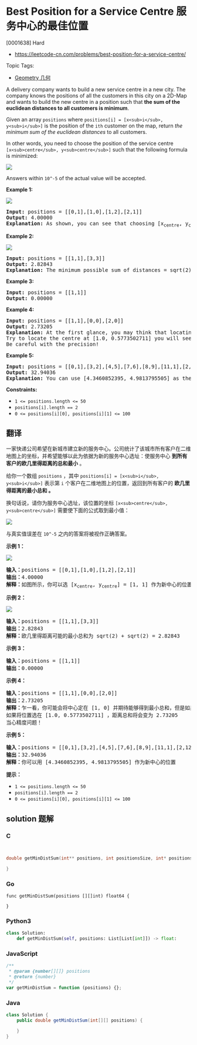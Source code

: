 # Best Position for a Service Centre 服务中心的最佳位置

[0001638] Hard

- https://leetcode-cn.com/problems/best-position-for-a-service-centre/

Topic Tags:

- [Geometry 几何](https://leetcode-cn.com/tag/geometry/)

A delivery company wants to build a new service centre in a new city. The company knows the positions of all the customers in this city on a 2D-Map and wants to build the new centre in a position such that **the sum of the euclidean distances to all customers is minimum**.

Given an array `positions` where `positions[i] = [x<sub>i</sub>, y<sub>i</sub>]` is the position of the `ith` customer on the map, return _the minimum sum of the euclidean distances_ to all customers.

In other words, you need to choose the position of the service centre `[x<sub>centre</sub>, y<sub>centre</sub>]` such that the following formula is minimized:

![](https://assets.leetcode.com/uploads/2020/06/25/q4_edited.jpg)

Answers within `10^-5` of the actual value will be accepted.

**Example 1:**

![](https://assets.leetcode.com/uploads/2020/06/25/q4_e1.jpg)

<pre><strong>Input:</strong> positions = [[0,1],[1,0],[1,2],[2,1]]
<strong>Output:</strong> 4.00000
<strong>Explanation:</strong> As shown, you can see that choosing [x<sub>centre</sub>, y<sub>centre</sub>] = [1, 1] will make the distance to each customer = 1, the sum of all distances is 4 which is the minimum possible we can achieve.
</pre>

**Example 2:**

![](https://assets.leetcode.com/uploads/2020/06/25/q4_e3.jpg)

<pre><strong>Input:</strong> positions = [[1,1],[3,3]]
<strong>Output:</strong> 2.82843
<strong>Explanation:</strong> The minimum possible sum of distances = sqrt(2) + sqrt(2) = 2.82843
</pre>

**Example 3:**

<pre><strong>Input:</strong> positions = [[1,1]]
<strong>Output:</strong> 0.00000
</pre>

**Example 4:**

<pre><strong>Input:</strong> positions = [[1,1],[0,0],[2,0]]
<strong>Output:</strong> 2.73205
<strong>Explanation:</strong> At the first glance, you may think that locating the centre at [1, 0] will achieve the minimum sum, but locating it at [1, 0] will make the sum of distances = 3.
Try to locate the centre at [1.0, 0.5773502711] you will see that the sum of distances is 2.73205.
Be careful with the precision!
</pre>

**Example 5:**

<pre><strong>Input:</strong> positions = [[0,1],[3,2],[4,5],[7,6],[8,9],[11,1],[2,12]]
<strong>Output:</strong> 32.94036
<strong>Explanation:</strong> You can use [4.3460852395, 4.9813795505] as the position of the centre.
</pre>

**Constraints:**

- `1 <= positions.length <= 50`
- `positions[i].length == 2`
- `0 <= positions[i][0], positions[i][1] <= 100`

## 翻译

一家快递公司希望在新城市建立新的服务中心。公司统计了该城市所有客户在二维地图上的坐标，并希望能够以此为依据为新的服务中心选址：使服务中心 **到所有客户的欧几里得距离的总和最小** 。

给你一个数组 `positions` ，其中 `positions[i] = [x<sub>i</sub>, y<sub>i</sub>]` 表示第 `i` 个客户在二维地图上的位置，返回到所有客户的 **欧几里得距离的最小总和 。**

换句话说，请你为服务中心选址，该位置的坐标 `[x<sub>centre</sub>, y<sub>centre</sub>]` 需要使下面的公式取到最小值：

![](https://assets.leetcode-cn.com/aliyun-lc-upload/uploads/2020/07/12/q4_edited.jpg)

与真实值误差在 `10^-5` 之内的答案将被视作正确答案。

**示例 1：**

![](https://assets.leetcode-cn.com/aliyun-lc-upload/uploads/2020/07/12/q4_e1.jpg)

<pre><strong>输入：</strong>positions = [[0,1],[1,0],[1,2],[2,1]]
<strong>输出：</strong>4.00000
<strong>解释：</strong>如图所示，你可以选 [x<sub>centre</sub>, y<sub>centre</sub>] = [1, 1] 作为新中心的位置，这样一来到每个客户的距离就都是 1，所有距离之和为 4 ，这也是可以找到的最小值。
</pre>

**示例 2：**

![](https://assets.leetcode-cn.com/aliyun-lc-upload/uploads/2020/07/12/q4_e3.jpg)

<pre><strong>输入：</strong>positions = [[1,1],[3,3]]
<strong>输出：</strong>2.82843
<strong>解释：</strong>欧几里得距离可能的最小总和为 sqrt(2) + sqrt(2) = 2.82843
</pre>

**示例 3：**

<pre><strong>输入：</strong>positions = [[1,1]]
<strong>输出：</strong>0.00000
</pre>

**示例 4：**

<pre><strong>输入：</strong>positions = [[1,1],[0,0],[2,0]]
<strong>输出：</strong>2.73205
<strong>解释：</strong>乍一看，你可能会将中心定在 [1, 0] 并期待能够得到最小总和，但是如果选址在 [1, 0] 距离总和为 3
如果将位置选在 [1.0, 0.5773502711] ，距离总和将会变为 2.73205
当心精度问题！
</pre>

**示例 5：**

<pre><strong>输入：</strong>positions = [[0,1],[3,2],[4,5],[7,6],[8,9],[11,1],[2,12]]
<strong>输出：</strong>32.94036
<strong>解释：</strong>你可以用 [4.3460852395, 4.9813795505] 作为新中心的位置
</pre>

**提示：**

- `1 <= positions.length <= 50`
- `positions[i].length == 2`
- `0 <= positions[i][0], positions[i][1] <= 100`

## solution 题解

### C

```c


double getMinDistSum(int** positions, int positionsSize, int* positionsColSize){

}
```

### Go

```golang
func getMinDistSum(positions [][]int) float64 {

}
```

### Python3

```python
class Solution:
    def getMinDistSum(self, positions: List[List[int]]) -> float:
```

### JavaScript

```javascript
/**
 * @param {number[][]} positions
 * @return {number}
 */
var getMinDistSum = function (positions) {};
```

### Java

```java
class Solution {
    public double getMinDistSum(int[][] positions) {

    }
}
```

